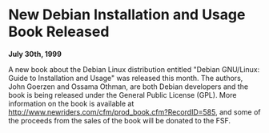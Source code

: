 
New Debian Installation and Usage Book Released
===============================================


**July 30th, 1999**


A new book about the Debian Linux distribution entitled "Debian GNU/Linux:
Guide to Installation and Usage" was released this month. The authors,
John Goerzen and Ossama Othman, are both Debian developers and the book is
being released under the General Public License (GPL).
More information on the book is available at
<http://www.newriders.com/cfm/prod_book.cfm?RecordID=585>,
and some of the proceeds from the sales of the book will be donated to the FSF.





